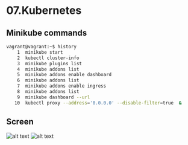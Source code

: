# 07.Kubernetes

## Minikube commands

```bash
vagrant@vagrant:~$ history 
    1  minikube start
    2  kubectl cluster-info
    3  minikube plugins list
    4  minikube addons list
    5  minikube addons enable dashboard
    6  minikube addons list
    7  minikube addons enable ingress
    8  minikube addons list
    9  minikube dashboard --url
   10  kubectl proxy --address='0.0.0.0' --disable-filter=true  &
```
## Screen
![alt text](https://github.com/alekseytivonchik/sa.it-academy.by/blob/m-sa2-14-20/Aleksey_Tivonchyk/07.Kubernetes/minikube.png)
![alt text](https://github.com/alekseytivonchik/sa.it-academy.by/blob/m-sa2-14-20/Aleksey_Tivonchyk/07.Kubernetes/success_install.png)
